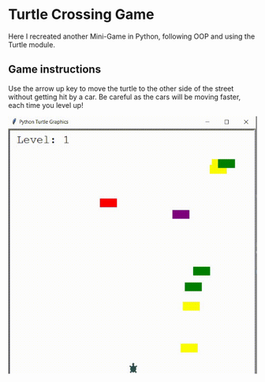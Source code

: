 # Turtle Crossing Game
Here I recreated another Mini-Game in Python, following OOP and using the Turtle module.

## Game instructions
Use the arrow up key to move the turtle to the other side of the street without getting hit by a car.
Be careful as the cars will be moving faster, each time you level up!

![Turtle Crossing Game](turtle_game.gif)
